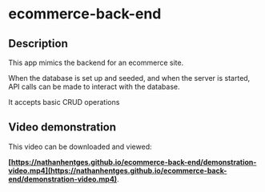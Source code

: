 # ecommerce-back-end

## Description

This app mimics the backend for an ecommerce site.

When the database is set up and seeded, and when the server is started, API calls can be made to interact with the database.

It accepts basic CRUD operations




## Video demonstration

This video can be downloaded and viewed:

**[https://nathanhentges.github.io/ecommerce-back-end/demonstration-video.mp4](https://nathanhentges.github.io/ecommerce-back-end/demonstration-video.mp4)**.

